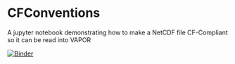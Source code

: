 # CFConventions
A jupyter notebook demonstrating how to make a NetCDF file CF-Compliant so it can be read into VAPOR

[![Binder](https://mybinder.org/badge_logo.svg)](https://mybinder.org/v2/gh/sgpearse/CFConventions/main?filepath=notebooks%2FCFConventions.ipynb)
